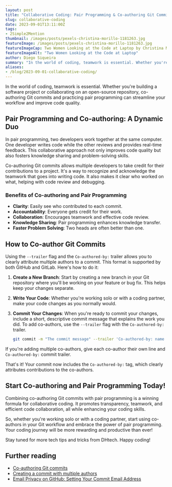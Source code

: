 ```yaml
---
layout: post
title: "Collaborative Coding: Pair Programming & Co-authoring Git Commits"
slug: collaborative-coding
date: 2023-09-01T13:11:00Z
tags:
- 2Simple2Mention
thumbnail: /images/posts/pexels-christina-morillo-1181263.jpg
featureImage: /images/posts/pexels-christina-morillo-1181263.jpg
featureImageCap: Two Women Looking at the Code at Laptop by Christina Morillo (CC) - <a href="https://www.pexels.com/photo/two-women-looking-at-the-code-at-laptop-1181263/">Image Source</a>
featureImageAlt: "Two Women Looking at the Code at Laptop"
author: Diego Siqueira
summary: "In the world of coding, teamwork is essential. Whether you're building a software project or collaborating on an open-source repository, co-authoring Git commits and practicing pair programming can streamline your workflow and improve code quality."
aliases:
- /blog/2023-09-01-collaborative-coding/
---
```


In the world of coding, teamwork is essential. Whether you're building a software project or collaborating on an open-source repository, co-authoring Git commits and practicing pair programming can streamline your workflow and improve code quality.

## Pair Programming and Co-authoring: A Dynamic Duo

In pair programming, two developers work together at the same computer. One developer writes code while the other reviews and provides real-time feedback. This collaborative approach not only improves code quality but also fosters knowledge sharing and problem-solving skills.

Co-authoring Git commits allows multiple developers to take credit for their contributions to a project. It's a way to recognize and acknowledge the teamwork that goes into writing code. It also makes it clear who worked on what, helping with code review and debugging.

### Benefits of Co-authoring and Pair Programming

- **Clarity**: Easily see who contributed to each commit.
- **Accountability**: Everyone gets credit for their work.
- **Collaboration**: Encourages teamwork and effective code review.
- **Knowledge Sharing**: Pair programming enhances knowledge transfer.
- **Faster Problem Solving**: Two heads are often better than one.

## How to Co-author Git Commits
Using the `--trailer` flag and the `Co-authored-by:` trailer allows you to clearly attribute multiple authors to a commit. This format is supported by both GitHub and GitLab. Here's how to do it:

1. **Create a New Branch**: Start by creating a new branch in your Git repository where you'll be working on your feature or bug fix. This helps keep your changes separate.

2. **Write Your Code**: Whether you're working solo or with a coding partner, make your code changes as you normally would.

3. **Commit Your Changes**: When you're ready to commit your changes, include a short, descriptive commit message that explains the work you did. To add co-authors, use the `--trailer` flag with the `Co-authored-by:` trailer.

    ```bash
    git commit -m "The commit message" --trailer 'Co-authored-by: name <name@example.com>'
    ```

If you're adding multiple co-authors, give each co-author their own line and `Co-authored-by:` commit trailer.

That's it! Your commit now includes the `Co-authored-by:` tag, which clearly attributes contributions to the co-authors.

## Start Co-authoring and Pair Programming Today!

Combining co-authoring Git commits with pair programming is a winning formula for collaborative coding. It promotes transparency, teamwork, and efficient code collaboration, all while enhancing your coding skills.

So, whether you're working solo or with a coding partner, start using co-authors in your Git workflow and embrace the power of pair programming. Your coding journey will be more rewarding and productive than ever!

Stay tuned for more tech tips and tricks from DHtech. Happy coding!

## Further reading
- [Co-authoring Git commits](https://dev.to/cassidoo/co-authoring-git-commits-3gin)
- [Creating a commit with multiple authors](https://docs.github.com/en/pull-requests/committing-changes-to-your-project/creating-and-editing-commits/creating-a-commit-with-multiple-authors)
- [Email Privacy on GitHub: Setting Your Commit Email Address](https://docs.github.com/en/account-and-profile/setting-up-and-managing-your-personal-account-on-github/managing-email-preferences/setting-your-commit-email-address#about-commit-email-addresses)
